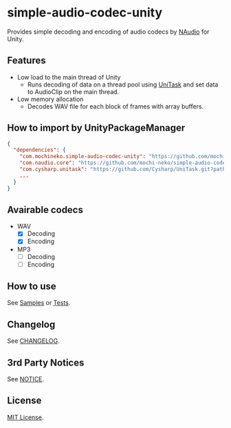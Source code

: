 # simple-audio-codec-unity

Provides simple decoding and encoding of audio codecs by [NAudio](https://github.com/naudio/NAudio) for Unity.

## Features

- Low load to the main thread of Unity
  - Runs decoding of data on a thread pool using [UniTask](https://github.com/Cysharp/UniTask) and set data to AudioClip on the main thread.
- Low memory allocation
  - Decodes WAV file for each block of frames with array buffers.

## How to import by UnityPackageManager

```json
{
  "dependencies": {
    "com.mochineko.simple-audio-codec-unity": "https://github.com/mochi-neko/simple-audio-codec-unity.git?path=/Assets/Mochineko/SimpleAudioCodec#0.2.0",
    "com.naudio.core": "https://github.com/mochi-neko/simple-audio-codec-unity.git?path=/Assets/NAudio/NAudio.Core#0.2.0",
    "com.cysharp.unitask": "https://github.com/Cysharp/UniTask.git?path=src/UniTask/Assets/Plugins/UniTask",
    ...
  }
}
```

## Avairable codecs

- WAV
  - [x] Decoding
  - [x] Encoding
- MP3
  - [ ] Decoding
  - [ ] Encoding

## How to use

See [Samples](https://github.com/mochi-neko/simple-audio-codec-unity/tree/main/Assets/Mochineko/SimpleAudioCodec.Samples) or [Tests](https://github.com/mochi-neko/simple-audio-codec-unity/tree/main/Assets/Mochineko/SimpleAudioCodec.Tests). 

## Changelog

See [CHANGELOG](https://github.com/mochi-neko/simple-audio-codec-unity/blob/main/CHANGELOG.md).

## 3rd Party Notices

See [NOTICE](https://github.com/mochi-neko/simple-audio-codec-unityy/blob/main/NOTICE.md).

## License

[MIT License](https://github.com/mochi-neko/simple-audio-codec-unity/blob/main/LICENSE).
